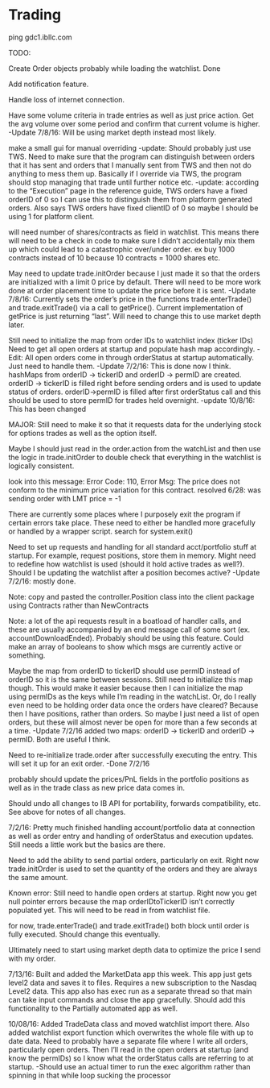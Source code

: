 # Trading

ping gdc1.ibllc.com

TODO: 

Create Order objects probably while loading the watchlist.
Done

Add notification feature.

Handle loss of internet connection.

Have some volume criteria in trade entries as well as just price action. Get the avg volume over some period and confirm that current volume is higher.
-Update 7/8/16: Will be using market depth instead most likely.

make a small gui for manual overriding
-update: Should probably just use TWS. Need to make sure that the program can distinguish between orders that it has sent and orders that I manually sent from TWS and then not do anything to mess them up. Basically if I override via TWS, the program should stop managing that trade until further notice etc.
-update: according to the “Execution” page in the reference guide, TWS orders have a fixed orderID of 0 so I can use this to distinguish them from platform generated orders. Also says TWS orders have fixed clientID of 0 so maybe I should be using 1 for platform client.

will need number of shares/contracts as field in watchlist. This means there will 
need to be a check in code to make sure I didn’t accidentally mix them up which could lead to a catastrophic over/under order. ex buy 1000 contracts instead of 10 because 10 contracts = 1000 shares etc.

May need to update trade.initOrder because I just made it so that the orders are initialized with a limit 0 price by default. There will need to be more work done at order placement time to update the price before it is sent.
-Update 7/8/16: Currently sets the order’s price in the functions trade.enterTrade() and trade.exitTrade() via a call to getPrice(). Current implementation of getPrice is just returning “last”. Will need to change this to use market depth later.

Still need to initialize the map from order IDs to watchlist index (ticker IDs)
Need to get all open orders at startup and populate hash map accordingly. 
-Edit: All open orders come in through orderStatus at startup automatically. Just need to handle them.
-Update 7/2/16:
This is done now I think. hashMaps from orderID -> tickerID and orderID -> permID are created. orderID -> tickerID is filled right before sending orders and is used to update status of orders. orderID->permID is filled after first orderStatus call and this should be used to store permID for trades held overnight.
-update 10/8/16: This has been changed

MAJOR: Still need to make it so that it requests data for the underlying stock for options trades as well as the option itself.

Maybe I should just read in the order.action from the watchList and then use the logic in trade.initOrder to double check that everything in the watchlist is logically consistent.

look into this message:
Error Code: 110, Error Msg: The price does not conform to the minimum price variation for this contract.
resolved 6/28: was sending order with LMT price = -1

There are currently some places where I purposely exit the program if certain errors take place. These need to either be handled more gracefully or handled by a wrapper script. search for system.exit()

Need to set up requests and handling for all standard acct/portfolio stuff at startup. For example, request positions, store them in memory. Might need to redefine how watchlist is used (should it hold active trades as well?). Should I be updating the watchlist after a position becomes active?
-Update 7/2/16:
mostly done.

Note: copy and pasted the controller.Position class into the client package using Contracts rather than NewContracts

Note: a lot of the api requests result in a boatload of handler calls, and these are usually accompanied by an end message call of some sort (ex. accountDownloadEnded). Probably should be using this feature. Could make an array of booleans to show which msgs are currently active or something.

Maybe the map from orderID to tickerID should use permID instead of orderID so it is the same between sessions. Still need to initialize this map though. This would make it easier because then I can initialize the map using permIDs as the keys while I’m reading in the watchList. 
Or, do I really even need to be holding order data once the orders have cleared? Because then I have positions, rather than orders. So maybe I just need a list of open orders, but these will almost never be open for more than a few seconds at a time.
-Update 7/2/16
added two maps: orderID -> tickerID and orderID -> permID. Both are useful I think.

Need to re-initialize trade.order after successfully executing the entry. This will set it up for an exit order. 
-Done 7/2/16

probably should update the prices/PnL fields in the portfolio positions as well as in the trade class as new price data comes in.

Should undo all changes to IB API for portability, forwards compatibility, etc. See above for notes of all changes.

7/2/16: 
Pretty much finished handling account/portfolio data at connection as well as order entry and handling of orderStatus and execution updates. Still needs a little work but the basics are there.

Need to add the ability to send partial orders, particularly on exit. Right now trade.initOrder is used to set the quantity of the orders and they are always the same amount.

Known error: Still need to handle open orders at startup. Right now you get null pointer errors because the map orderIDtoTickerID isn’t correctly populated yet. This will need to be read in from watchlist file.

for now, trade.enterTrade() and trade.exitTrade() both block until order is fully executed. Should change this eventually.

Ultimately need to start using market depth data to optimize the price I send with my order. 

7/13/16:
Built and added the MarketData app this week. This app just gets level2 data and saves it to files. Requires a new subscription to the Nasdaq Level2 data. This app also has exec run as a separate thread so that main can take input commands and close the app gracefully. Should add this functionality to the Partially automated app as well.


10/08/16:
Added TradeData class and moved watchlist import there. Also added watchlist export function which overwrites the whole file with up to date data.
Need to probably have a separate file where I write all orders, particularly open orders. Then I’ll read in the open orders at startup (and know the permIDs) so I know what the orderStatus calls are referring to at startup.
-Should use an actual timer to run the exec algorithm rather than spinning in that while loop sucking the processor 
